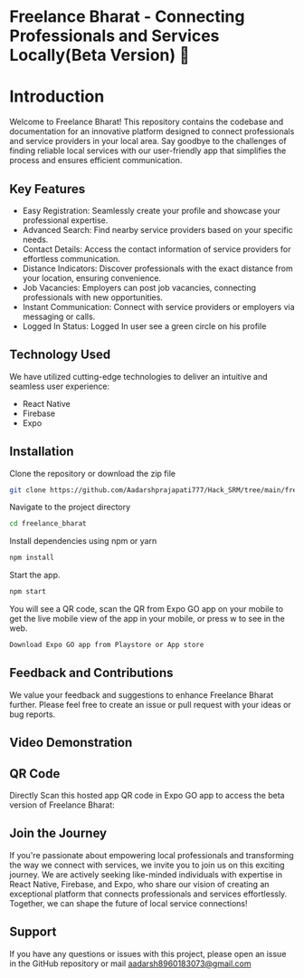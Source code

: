 
# Freelance Bharat - Connecting Professionals and Services Locally(Beta Version) 🌟


# Introduction


Welcome to Freelance Bharat! This repository contains the codebase and documentation for an innovative platform designed to connect professionals and service providers in your local area. Say goodbye to the challenges of finding reliable local services with our user-friendly app that simplifies the process and ensures efficient communication.



## Key Features




- Easy Registration: Seamlessly create your profile and showcase your professional expertise.
- Advanced Search: Find nearby service providers based on your specific needs.
- Contact Details: Access the contact information of service providers for effortless communication.
- Distance Indicators: Discover professionals with the exact distance from your location, ensuring convenience.
- Job Vacancies: Employers can post job vacancies, connecting professionals with new opportunities.
- Instant Communication: Connect with service providers or employers via messaging or calls.
- Logged In Status: Logged In user see a green circle on his profile




## Technology Used
We have utilized cutting-edge technologies to deliver an intuitive and seamless user experience:

- React Native
- Firebase
- Expo



## Installation

Clone the repository or download the zip file
```bash
git clone https://github.com/Aadarshprajapati777/Hack_SRM/tree/main/freelance_bharat
```
Navigate to the project directory

```bash
cd freelance_bharat

```
Install dependencies using npm or yarn

```bash
npm install

```

Start the app.

```bash
npm start

```

You will see a QR code, scan the QR from Expo GO  app on your mobile to get the live mobile view of the app in your mobile, or press w to see in the web.

```bash
Download Expo GO app from Playstore or App store

```



## Feedback and Contributions

We value your feedback and suggestions to enhance Freelance Bharat further. Please feel free to create an issue or pull request with your ideas or bug reports.

## Video Demonstration


## QR Code
Directly Scan this hosted app QR code in Expo GO app to access the beta version of Freelance Bharat:

## Join the Journey
If you're passionate about empowering local professionals and transforming the way we connect with services, we invite you to join us on this exciting journey. We are actively seeking like-minded individuals with expertise in React Native, Firebase, and Expo, who share our vision of creating an exceptional platform that connects professionals and services effortlessly. Together, we can shape the future of local service connections!

## 
## Support

If you have any questions or issues with this project, please open an issue in the GitHub repository or mail aadarsh8960183073@gmail.com
